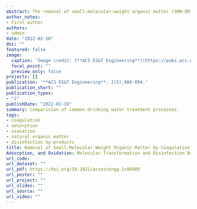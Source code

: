 ```yaml
---
abstract: The removal of small-molecular-weight organic matter (SMW-OM) is important for enhancing final water quality and increasing the performance of unit processes. However, the fate of SMW-OM during drinking water treatments has received a few concerns. In this study, the performances of three common processes (coagulation, adsorption, and ozonation) on treating SMW-OM were comprehensively studied at a molecular scale. For molecules only containing C, H, and O elements, coagulation favored the removal of unsaturated structures (low H/C) with oxygen-containing groups (high O/C). While for N-containing molecules, those with higher H/C were better removed. Adsorption preferentially removed reduced molecules (low O/C) and can remove molecules with a very low mass (20% removal rate for molecules with a mass of 300–350 Da). Therefore, it showed the best performance on decreasing the disinfection byproduct formation potential (DBPFP). Ozonation had a limited mineralization effect on organic contents. In addition, it transformed haloacetic acid (HAA) precursors to trihalomethane (THM) precursors by degrading aromatic structures to aliphatic compounds (e.g., aldehydes and ketones), and thus resulted in an increase in the THM formation potential. This study focused on the fate of SMW-OM in drinking water treatment and their DBPFP, illustrated its transformation process, and can provide guidance for enhanced drinking water treatment in practical applications.
author_notes:
- First author
authors:
- admin
date: "2022-02-10"
doi: ""
featured: false
image:
  caption: 'Image credit: [**ACS ES&T Engineering**](https://pubs.acs.org/journal/aeecco)'
  focal_point: ""
  preview_only: false
projects: []
publication: '**ACS ES&T Engineering**, 2(5),886-894.'
publication_short: ""
publication_types:
- "2"
publishDate: "2022-02-10"
summary: Comparision of common drinking water treatment processes.
tags:
- coagulation 
- adsorption 
- ozonation 
- natural organic matter 
- disinfection by-products
title: Removal of Small-Molecular-Weight Organic Matter by Coagulation,
Adsorption, and Oxidation: Molecular Transformation and Disinfection Byproduct Formation Potential
url_code: 
url_dataset: ""
url_pdf: https://doi.org/10.1021/acsestengg.1c00409
url_poster: ""
url_project: ""
url_slides: ""
url_source: ""
url_video: ""
---
```



